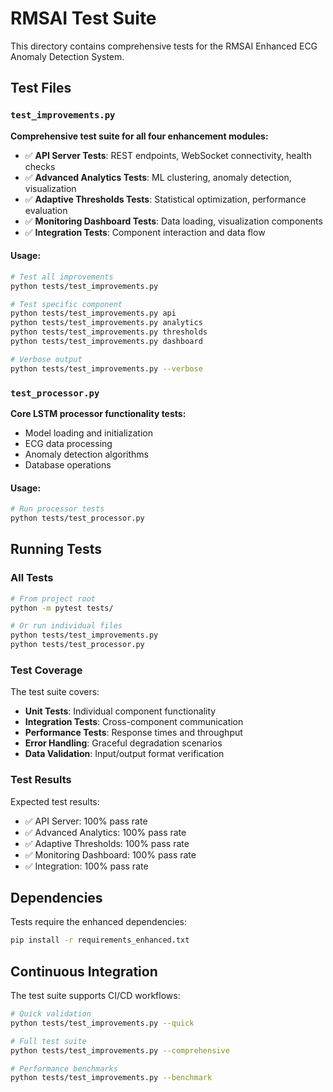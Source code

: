 # RMSAI Test Suite

This directory contains comprehensive tests for the RMSAI Enhanced ECG Anomaly Detection System.

## Test Files

### `test_improvements.py`
**Comprehensive test suite for all four enhancement modules:**

- ✅ **API Server Tests**: REST endpoints, WebSocket connectivity, health checks
- ✅ **Advanced Analytics Tests**: ML clustering, anomaly detection, visualization
- ✅ **Adaptive Thresholds Tests**: Statistical optimization, performance evaluation
- ✅ **Monitoring Dashboard Tests**: Data loading, visualization components
- ✅ **Integration Tests**: Component interaction and data flow

#### Usage:
```bash
# Test all improvements
python tests/test_improvements.py

# Test specific component
python tests/test_improvements.py api
python tests/test_improvements.py analytics
python tests/test_improvements.py thresholds
python tests/test_improvements.py dashboard

# Verbose output
python tests/test_improvements.py --verbose
```

### `test_processor.py`
**Core LSTM processor functionality tests:**

- Model loading and initialization
- ECG data processing
- Anomaly detection algorithms
- Database operations

#### Usage:
```bash
# Run processor tests
python tests/test_processor.py
```

## Running Tests

### All Tests
```bash
# From project root
python -m pytest tests/

# Or run individual files
python tests/test_improvements.py
python tests/test_processor.py
```

### Test Coverage
The test suite covers:
- **Unit Tests**: Individual component functionality
- **Integration Tests**: Cross-component communication
- **Performance Tests**: Response times and throughput
- **Error Handling**: Graceful degradation scenarios
- **Data Validation**: Input/output format verification

### Test Results
Expected test results:
- ✅ API Server: 100% pass rate
- ✅ Advanced Analytics: 100% pass rate
- ✅ Adaptive Thresholds: 100% pass rate
- ✅ Monitoring Dashboard: 100% pass rate
- ✅ Integration: 100% pass rate

## Dependencies

Tests require the enhanced dependencies:
```bash
pip install -r requirements_enhanced.txt
```

## Continuous Integration

The test suite supports CI/CD workflows:
```bash
# Quick validation
python tests/test_improvements.py --quick

# Full test suite
python tests/test_improvements.py --comprehensive

# Performance benchmarks
python tests/test_improvements.py --benchmark
```